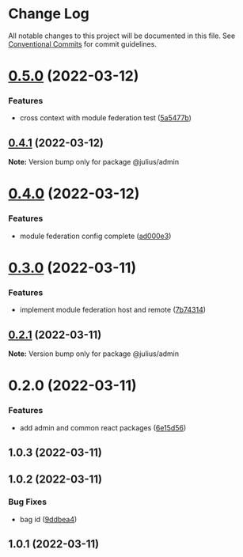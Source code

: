 # Change Log

All notable changes to this project will be documented in this file.
See [Conventional Commits](https://conventionalcommits.org) for commit guidelines.

# [0.5.0](https://github.com/jeffersonRibeiro/lerna-monorepo-module-federation/compare/@julius/admin@0.4.1...@julius/admin@0.5.0) (2022-03-12)


### Features

* cross context with module federation test ([5a5477b](https://github.com/jeffersonRibeiro/lerna-monorepo-module-federation/commit/5a5477b8583d0e07ef45e79df80765040b83970a))





## [0.4.1](https://github.com/jeffersonRibeiro/lerna-monorepo-module-federation/compare/@julius/admin@0.4.0...@julius/admin@0.4.1) (2022-03-12)

**Note:** Version bump only for package @julius/admin





# [0.4.0](https://github.com/jeffersonRibeiro/lerna-monorepo/compare/@julius/admin@0.3.0...@julius/admin@0.4.0) (2022-03-12)


### Features

* module federation config complete ([ad000e3](https://github.com/jeffersonRibeiro/lerna-monorepo/commit/ad000e37e13910c22932e45fc3af0821aad86fcb))





# [0.3.0](https://github.com/jeffersonRibeiro/lerna-monorepo/compare/@julius/admin@0.2.1...@julius/admin@0.3.0) (2022-03-11)


### Features

* implement module federation host and remote ([7b74314](https://github.com/jeffersonRibeiro/lerna-monorepo/commit/7b743149d9de9c32d59cf3846b6e7138aac8e905))





## [0.2.1](https://github.com/jeffersonRibeiro/lerna-monorepo/compare/@julius/admin@0.2.0...@julius/admin@0.2.1) (2022-03-11)

**Note:** Version bump only for package @julius/admin





# 0.2.0 (2022-03-11)


### Features

* add admin and common react packages ([6e15d56](https://github.com/jeffersonRibeiro/lerna-monorepo/commit/6e15d5654e3cd5e87be9ad525cc4173538346126))



## 1.0.3 (2022-03-11)



## 1.0.2 (2022-03-11)


### Bug Fixes

* bag id ([9ddbea4](https://github.com/jeffersonRibeiro/lerna-monorepo/commit/9ddbea4ba6504a0fb4bbbf8f9b9d31a368e531ae))



## 1.0.1 (2022-03-11)
